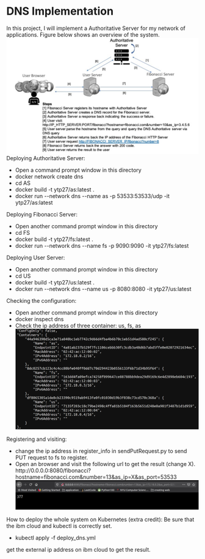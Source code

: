 <h1> DNS Implementation </h1>
In this project, I will implement a Authoritative Server for my network of applications. Figure below shows an overview of the system.
<img src = "pic/overview.jpg">
Deploying Authoritative Server:
<ul> 
	<li>Open a command prompt window in this directory</li>
	<li>docker network create dns</li>
	<li>cd AS</li>
	<li>docker build -t ytp27/as:latest .</li>
	<li>docker run --network dns --name as -p 53533:53533/udp -it ytp27/as:latest</li>
</ul> 
Deploying Fibonacci Server:
<ul> 
	<li>Open another command prompt window in this directory</li>
	<li>cd FS</li>
	<li>docker build -t ytp27/fs:latest .</li>
	<li>docker run --network dns --name fs -p 9090:9090 -it ytp27/fs:latest</li>
</ul> 
Deploying User Server:
<ul> 
	<li>Open another command prompt window in this directory</li>
	<li>cd US</li>
	<li>docker build -t ytp27/us:latest .</li>
	<li>docker run --network dns --name us -p 8080:8080 -it ytp27/us:latest</li>
</ul> 
Checking the configuration:
<ul> 
	<li>Open another command prompt window in this directory</li>
	<li>docker inspect dns</li>
	<li>Check the ip address of three container: us, fs, as</li>
	<img src = "pic/config.png">
</ul> 

Registering and visiting:
<ul> 
	<li>change the ip address in register_info in sendPutRequest.py to send PUT request to fs to register.</li>
	<li>Open an browser and visit the following url to get the result (change X). http://0.0.0.0:8080/fibonacci?hostname=fibonacci.com&number=13&as_ip=X&as_port=53533</li>
	<img src = "pic/res.png">
</ul>  

How to deploy the whole system on Kubernetes (extra credit):
Be sure that the ibm cloud and kubectl is correctly set.
<ul> 
	<li>kubectl apply -f deploy_dns.yml</li>
</ul> 
get the external ip address on ibm cloud to get the result.
